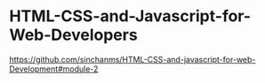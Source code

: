 # HTML-CSS-and-Javascript-for-Web-Developers

https://github.com/sinchanms/HTML-CSS-and-javascript-for-web-Development#module-2
